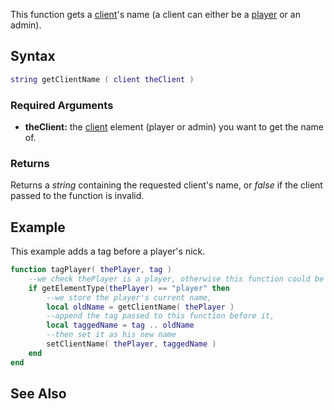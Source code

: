 This function gets a [client](/docs/client.md "wikilink")'s name (a client can either be a [player](/player.md "wikilink") or an admin).

Syntax
------

``` lua
string getClientName ( client theClient )
```

### Required Arguments

-   **theClient:** the [client](/docs/client.md "wikilink") element (player or admin) you want to get the name of.

### Returns

Returns a *string* containing the requested client's name, or *false* if the client passed to the function is invalid.

Example
-------

This example adds a tag before a player's nick.

``` lua
function tagPlayer( thePlayer, tag )
    --we check thePlayer is a player, otherwise this function could be used with admins
    if getElementType(thePlayer) == "player" then
        --we store the player's current name,
        local oldName = getClientName( thePlayer )
        --append the tag passed to this function before it,
        local taggedName = tag .. oldName
        --then set it as his new name
        setClientName( thePlayer, taggedName )
    end
end
```

See Also
--------
